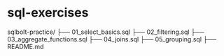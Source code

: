 # sql-exercises
sqlbolt-practice/
├── 01_select_basics.sql
├── 02_filtering.sql
├── 03_aggregate_functions.sql
├── 04_joins.sql
├── 05_grouping.sql
├── README.md
